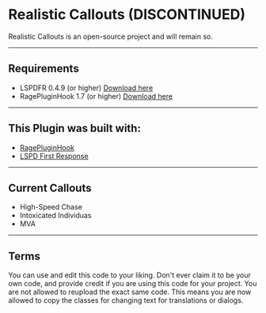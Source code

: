 # Realistic Callouts (DISCONTINUED)
Realistic Callouts is an open-source project and will remain so.


--------

 ## Requirements
- LSPDFR 0.4.9 (or higher) <a href="https://www.lcpdfr.com/files/file/7792-lspd-first-response">Download here</a>
- RagePluginHook 1.7 (or higher) <a href="https://ragepluginhook.net/Downloads.aspx">Download here</a>


--------

## This Plugin was built with:
- <a href="https://ragepluginhook.net/Downloads.aspx">RagePluginHook</a>
- <a href="https://www.lcpdfr.com/files/file/7792-lspd-first-response">LSPD First Response</a>

--------

## Current Callouts
- High-Speed Chase
- Intoxicated Individuas
- MVA

--------

## Terms
You can use and edit this code to your liking. Don't ever claim it to be your own code, and provide credit if you are using this code for your project. You are not allowed to reupload the exact same code. This means you are now allowed to copy the classes for changing text for translations or dialogs.
